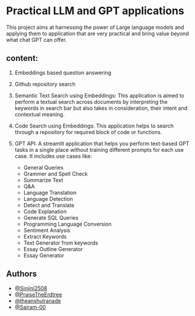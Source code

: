 # Practical LLM and GPT applications

This project aims at harnessing the power of Large language models and applying them to application that are very practical and bring value beyond what chat GPT can offer. 


## content:

1. Embeddings based question answering 

2. Github repository search

3. Semantic Text Search using Embeddings: This application is aimed to perform a textual search across documents by interpreting the keywords in search bar but also takes in consideration, their intent and contextual meaning.

4. Code Search using Embeddings: This application helps to search through a repository for required block of code or functions.

5. GPT API: A streamlit application that helps you perform text-based GPT tasks in a single place without training different prompts for each use case. It includes use cases like:
    - General Queries
    - Grammer and Spell Check
    - Summarize Text
    - Q&A
    - Language Translation
    - Language Detection
    - Detect and Translate
    - Code Explanation
    - Generate SQL Queries
    - Programming Language Conversion
    - Sentiment Analysis
    - Extract Keywords
    - Text Generator from keywords
    - Essay Outline Generator
    - Essay Generator


## Authors

- [@Sinjini2508](https://github.com/Sinjini2508)
- [@PraiseTheErdtree](https://github.com/PraiseTheErdtree)
- [@theanshulranade](https://github.com/theanshulranade)
- [@Sairam-00](https://github.com/Sairam-00)

